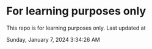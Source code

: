 # For learning purposes only
This repo is for learning purposes only.
Last updated at

Sunday, January 7, 2024 3:34:26 AM


